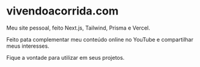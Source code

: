 # vivendoacorrida.com

Meu site pessoal, feito Next.js, Tailwind, Prisma e Vercel.

Feito pata complementar meu conteúdo online no YouTube e compartilhar meus interesses.

Fique a vontade para utilizar em seus projetos.
